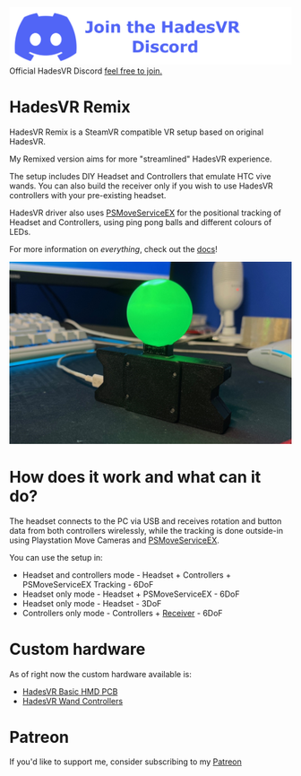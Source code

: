 [![Discord](docs/img/Discord.png)](https://discord.gg/h2SFGEbuRH)
Official HadesVR Discord [feel free to join.](https://discord.gg/h2SFGEbuRH)

# HadesVR Remix
HadesVR Remix is a SteamVR compatible VR setup based on original HadesVR. 

My Remixed version aims for more "streamlined" HadesVR experience.

The setup includes DIY Headset and Controllers that emulate HTC vive wands. You can also build the receiver only if you wish to use HadesVR controllers with your pre-existing headset.

HadesVR driver also uses [PSMoveServiceEX](https://github.com/Timocop/PSMoveServiceEx) for the positional tracking of Headset and Controllers, using ping pong balls and different colours of LEDs.

For more information on *everything*, check out the [docs](docs/DocsIndex.md)!

![1](docs/img/headest_no_display.png)

# How does it work and what can it do?

The headset connects to the PC via USB and receives rotation and button data from both controllers wirelessly, while the tracking is done outside-in using Playstation Move Cameras and [PSMoveServiceEX](https://github.com/psmoveservice/PSMoveService).

You can use the setup in: 
* Headset and controllers mode - Headset + Controllers + PSMoveServiceEX Tracking - 6DoF
* Headset only mode - Headset + PSMoveServiceEX - 6DoF
* Headset only mode - Headset - 3DoF
* Controllers only mode - Controllers + [Receiver](docs/RFReceiver.md) - 6DoF


# Custom hardware

As of right now the custom hardware available is:

* [HadesVR Basic HMD PCB](https://github.com/ManoloMancelli/HadesVR_Remix/tree/main/Hardware/HMD%20PCB) 
* [HadesVR Wand Controllers](https://github.com/HadesVR/Wand-Controller)

# Patreon
If you'd like to support me, consider subscribing to my [Patreon](https://www.patreon.com/Manollo)